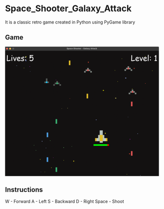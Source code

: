 # Space_Shooter_Galaxy_Attack

It is a classic retro game created in Python using PyGame library

## Game

![Flowchart](/1.png)

## Instructions

W - Forward
A - Left
S - Backward
D - Right
Space - Shoot
